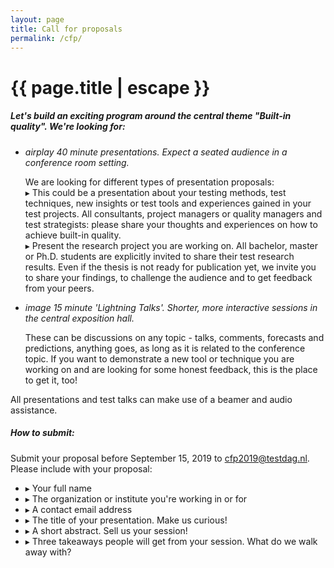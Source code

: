 ```yaml
---
layout: page
title: Call for proposals
permalink: /cfp/
---
```


<h1 class="page-title">{{ page.title | escape }}</h1>

<h5>Let's build an exciting program around the central theme "Built-in quality". We're looking for:</h5>

<ul class="collection">
  <li class="collection-item avatar">
    <i class="material-icons circle light-green">airplay</i>
    <span class="title"><i>40 minute presentations. Expect a seated audience in a conference room setting.</i></span> <br/>
      <p>We are looking for different types of presentation proposals: <br/>
        &#9656; This could be a presentation about your testing methods, test techniques, new insights or test tools and experiences gained in your test projects. All consultants, project managers or quality managers and test strategists: please share your thoughts and experiences on how to achieve built-in quality.<br/>
        &#9656; Present the research project you are working on. All bachelor, master or Ph.D. students are explicitly invited to share their test research results. Even if the thesis is not ready for publication yet, we invite you to share your findings, to challenge the audience and to get feedback from your peers. <br/>
      </p>
  </li>
  <li class="collection-item avatar">
    <i class="material-icons circle light-green">image</i>
    <span class="title"><i>15 minute 'Lightning Talks'. Shorter, more interactive sessions in the central exposition hall.</i></span>
    <p>These can be discussions on any topic - talks, comments, forecasts and predictions, anything goes, as long as it is related to the conference topic. If you want to demonstrate a new tool or technique you are working on and are looking for some honest feedback, this is the place to get it, too!</p>
  </li>
</ul>

All presentations and test talks can make use of a beamer and audio assistance.

<h5>How to submit:</h5>
Submit your proposal before September 15, 2019 to <a href="mailto:cfp2019@testdag.nl?Subject=Call%20for%Papers%Testdag%202019">cfp2019@testdag.nl</a>. Please include with your proposal:
<ul>
    <li>&#9656; Your full name</li>
    <li>&#9656; The organization or institute you're working in or for</li> 
    <li>&#9656; A contact email address</li>
    <li>&#9656; The title of your presentation. Make us curious!</li>
    <li>&#9656; A short abstract. Sell us your session!</li>
    <li>&#9656; Three takeaways people will get from your session. What do we walk away with?</li>
</ul>

<div class="section">
<!--<iframe src="https://docs.google.com/forms/d/e/1FAIpQLSeJjPWfzJecOiaV0k38PJSUPLeA3h235mirwq1ZHRWcykGMIQ/viewform?embedded=true" width="800" height="600" frameborder="0" marginheight="0" marginwidth="0">Loading...</iframe>-->
</div>
